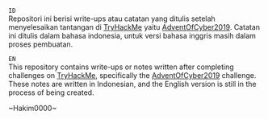 `ID`
<br>Repositori ini berisi write-ups atau catatan yang ditulis setelah menyelesaikan tantangan di [TryHackMe](tryhackme.com) yaitu [AdventOfCyber2019](https://tryhackme.com/room/25daysofchristmas). Catatan ini ditulis dalam bahasa indonesia, untuk versi bahasa inggris masih dalam proses pembuatan.

`EN`
<br>This repository contains write-ups or notes written after completing challenges on [TryHackMe](tryhackme.com), specifically the [AdventOfCyber2019](https://tryhackme.com/room/25daysofchristmas) challenge. These notes are written in Indonesian, and the English version is still in the process of being created.



~Hakim0000~

